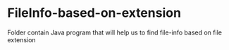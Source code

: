 # FileInfo-based-on-extension
Folder contain Java program that will help us to find file-info based on file extension
